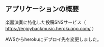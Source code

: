 ## アプリケーションの概要
楽器演奏に特化した投稿SNSサービス（ https://enjoybackmusic.herokuapp.com/ ）

AWSからherokuにデプロイ先を変更しました。